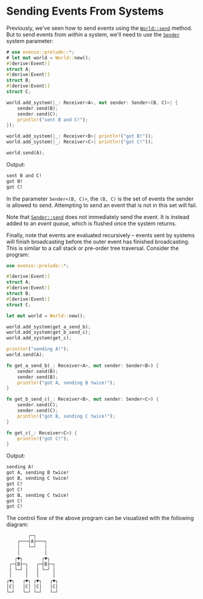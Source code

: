# Sending Events From Systems

Previously, we've seen how to send events using the [`World::send`] method.
But to send events from _within_ a system, we'll need to use the [`Sender`] system parameter:

```rust
# use evenio::prelude::*;
# let mut world = World::new();
#[derive(Event)]
struct A;
#[derive(Event)]
struct B;
#[derive(Event)]
struct C;

world.add_system(|_: Receiver<A>, mut sender: Sender<(B, C)>| {
    sender.send(B);
    sender.send(C);
    println!("sent B and C!");
});

world.add_system(|_: Receiver<B>| println!("got B!"));
world.add_system(|_: Receiver<C>| println!("got C!"));

world.send(A);
```

Output:

```txt
sent B and C!
got B!
got C!
```

In the parameter `Sender<(B, C)>`, the `(B, C)` is the set of events the sender is allowed to send.
Attempting to send an event that is not in this set will fail.

Note that [`Sender::send`] does not immediately send the event. It is instead added to an _event queue_, which is flushed once the system returns.

Finally, note that events are evaluated recursively – events sent by systems will finish broadcasting before the outer event has finished broadcasting.
This is similar to a call stack or pre-order tree traversal. Consider the program:

```rust
use evenio::prelude::*;

#[derive(Event)]
struct A;
#[derive(Event)]
struct B;
#[derive(Event)]
struct C;

let mut world = World::new();

world.add_system(get_a_send_b);
world.add_system(get_b_send_c);
world.add_system(get_c);

println!("sending A!");
world.send(A);

fn get_a_send_b(_: Receiver<A>, mut sender: Sender<B>) {
    sender.send(B);
    sender.send(B);
    println!("got A, sending B twice!");
}

fn get_b_send_c(_: Receiver<B>, mut sender: Sender<C>) {
    sender.send(C);
    sender.send(C);
    println!("got B, sending C twice!");
}

fn get_c(_: Receiver<C>) {
    println!("got C!");
}
```

Output:
```txt
sending A!
got A, sending B twice!
got B, sending C twice!
got C!
got C!
got B, sending C twice!
got C!
got C!
```

The control flow of the above program can be visualized with the following diagram:

```txt
        ┌─┐
    ┌───┤A├───┐
    │   └─┘   │
    │         │
   ┌▼┐       ┌▼┐
 ┌─┤B├─┐   ┌─┤B├─┐
 │ └─┘ │   │ └─┘ │
 │     │   │     │
┌▼┐   ┌▼┐ ┌▼┐   ┌▼┐
│C│   │C│ │C│   │C│
└─┘   └─┘ └─┘   └─┘
```

[`World::send`]: crate::world::World::send
[`Sender`]: crate::event::Sender
[`Sender::send`]: crate::event::Sender::send
